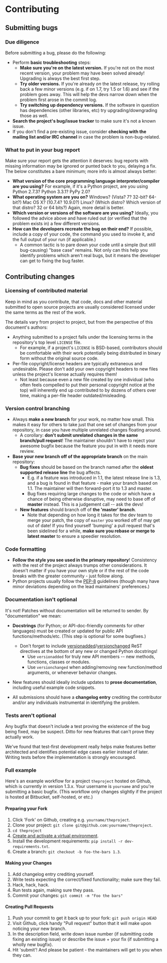 # Contributing

## Submitting bugs

### Due diligence

Before submitting a bug, please do the following:

- Perform **basic troubleshooting** steps:
  - **Make sure you\'re on the latest version.** If you\'re not on the most recent version, your problem may have been
    solved already! Upgrading is always the best first step.
  - **Try older versions.** If you\'re already *on* the latest release, try rolling back a few minor versions (e.g. if
    on 1.7, try 1.5 or 1.6) and see if the problem goes away. This will help the devs narrow down when the problem
    first arose in the commit log.
  - **Try switching up dependency versions.** If the software in question has dependencies (other libraries, etc) try
    upgrading/downgrading those as well.
- **Search the project\'s bug/issue tracker** to make sure it\'s not a known issue.
- If you don\'t find a pre-existing issue, consider **checking with the mailing list and/or IRC channel** in case the
  problem is non-bug-related.

### What to put in your bug report

Make sure your report gets the attention it deserves: bug reports with missing information may be ignored or punted back
to you, delaying a fix. The below constitutes a bare minimum; more info is almost always better:

- **What version of the core programming language interpreter/compiler are you using?** For example, if it\'s a Python
  project, are you using Python 2.7.3? Python 3.3.1? PyPy 2.0?
- **What operating system are you on?** Windows? (Vista? 7? 32-bit? 64-bit?) Mac OS X? (10.7.4? 10.9.0?) Linux? (Which
  distro? Which version of that distro? 32 or 64 bits?) Again, more detail is better.
- **Which version or versions of the software are you using?** Ideally, you followed the advice above and have ruled out
  (or verified that the problem exists in) a few different versions.
- **How can the developers recreate the bug on their end?** If possible, include a copy of your code, the command you
  used to invoke it, and the full output of your run (if applicable.)
  - A common tactic is to pare down your code until a simple (but still bug-causing) \"base case\" remains. Not only
    can this help you identify problems which aren\'t real bugs, but it means the developer can get to fixing the bug
    faster.

## Contributing changes

### Licensing of contributed material

Keep in mind as you contribute, that code, docs and other material submitted to open source projects are usually
considered licensed under the same terms as the rest of the work.

The details vary from project to project, but from the perspective of this document\'s authors:

- Anything submitted to a project falls under the licensing terms in the repository\'s top level `LICENSE` file.
  - For example, if a project\'s `LICENSE` is BSD-based, contributors should be comfortable with their work
    potentially being distributed in binary form without the original source code.
- Per-file copyright/license headers are typically extraneous and undesirable. Please don\'t add your own copyright
  headers to new files unless the project\'s license actually requires them!
  - Not least because even a new file created by one individual (who often feels compelled to put their personal
    copyright notice at the top) will inherently end up contributed to by dozens of others over time, making a
    per-file header outdated/misleading.

### Version control branching

- Always **make a new branch** for your work, no matter how small. This makes it easy for others to take just that one
  set of changes from your repository, in case you have multiple unrelated changes floating around.
  - A corollary: **don\'t submit unrelated changes in the same branch/pull request**! The maintainer shouldn\'t have
    to reject your awesome bugfix because the feature you put in with it needs more review.
- **Base your new branch off of the appropriate branch** on the main repository:
  - **Bug fixes** should be based on the branch named after the **oldest supported release line** the bug affects.
    - E.g. if a feature was introduced in 1.1, the latest release line is 1.3, and a bug is found in that feature -
      make your branch based on 1.1. The maintainer will then forward-port it to 1.3 and master.
    - Bug fixes requiring large changes to the code or which have a chance of being otherwise disruptive, may need
      to base off of **master** instead. This is a judgement call \-- ask the devs!
  - **New features** should branch off of **the \'master\' branch**.
    - Note that depending on how long it takes for the dev team to merge your patch, the copy of `master` you worked
      off of may get out of date! If you find yourself \'bumping\' a pull request that\'s been sidelined for a
      while, **make sure you rebase or merge to latest master** to ensure a speedier resolution.

### Code formatting

- **Follow the style you see used in the primary repository**! Consistency with the rest of the project always trumps
  other considerations. It doesn\'t matter if you have your own style or if the rest of the code breaks with the greater
  community - just follow along.
- Python projects usually follow the [PEP-8](http://www.python.org/dev/peps/pep-0008/) guidelines (though many have
  minor deviations depending on the lead maintainers\' preferences.)

### Documentation isn\'t optional

It\'s not! Patches without documentation will be returned to sender. By \"documentation\" we mean:

- **Docstrings** (for Python; or API-doc-friendly comments for other languages) must be created or updated for public
  API functions/methods/etc. (This step is optional for some bugfixes.)
  - Don\'t forget to include
    [versionadded](http://sphinx-doc.org/markup/para.html#directive-versionadded)/[versionchanged](http://sphinx-doc.org/markup/para.html#directive-versionchanged)
    ReST directives at the bottom of any new or changed Python docstrings!
    - Use `versionadded` for truly new API members \-- new methods, functions, classes or modules.
    - Use `versionchanged` when adding/removing new function/method arguments, or whenever behavior changes.

- New features should ideally include updates to **prose documentation**, including useful example code snippets.

- All submissions should have a **changelog entry** crediting the contributor and/or any individuals instrumental in
  identifying the problem.

### Tests aren\'t optional

Any bugfix that doesn\'t include a test proving the existence of the bug being fixed, may be suspect. Ditto for new
features that can\'t prove they actually work.

We\'ve found that test-first development really helps make features better architected and identifies potential edge
cases earlier instead of later. Writing tests before the implementation is strongly encouraged.

### Full example

Here\'s an example workflow for a project `theproject` hosted on Github, which is currently in version 1.3.x. Your
username is `yourname` and you\'re submitting a basic bugfix. (This workflow only changes slightly if the project is
hosted at Bitbucket, self-hosted, or etc.)

#### Preparing your Fork

1.  Click \'Fork\' on Github, creating e.g. `yourname/theproject`.
2.  Clone your project: `git clone git@github.com:yourname/theproject`.
3.  `cd theproject`
4.  [Create and activate a virtual
    environment](https://packaging.python.org/tutorials/installing-packages/#creating-virtual-environments).
5.  Install the development requirements: `pip install -r dev-requirements.txt`.
6.  Create a branch: `git checkout -b foo-the-bars 1.3`.

#### Making your Changes

1.  Add changelog entry crediting yourself.
2.  Write tests expecting the correct/fixed functionality; make sure they fail.
3.  Hack, hack, hack.
4.  Run tests again, making sure they pass.
5.  Commit your changes: `git commit -m "Foo the bars"`

#### Creating Pull Requests

1.  Push your commit to get it back up to your fork: `git push origin HEAD`
2.  Visit Github, click handy \"Pull request\" button that it will make upon noticing your new branch.
3.  In the description field, write down issue number (if submitting code fixing an existing issue) or describe the
    issue + your fix (if submitting a wholly new bugfix).
4.  Hit \'submit\'! And please be patient - the maintainers will get to you when they can.

